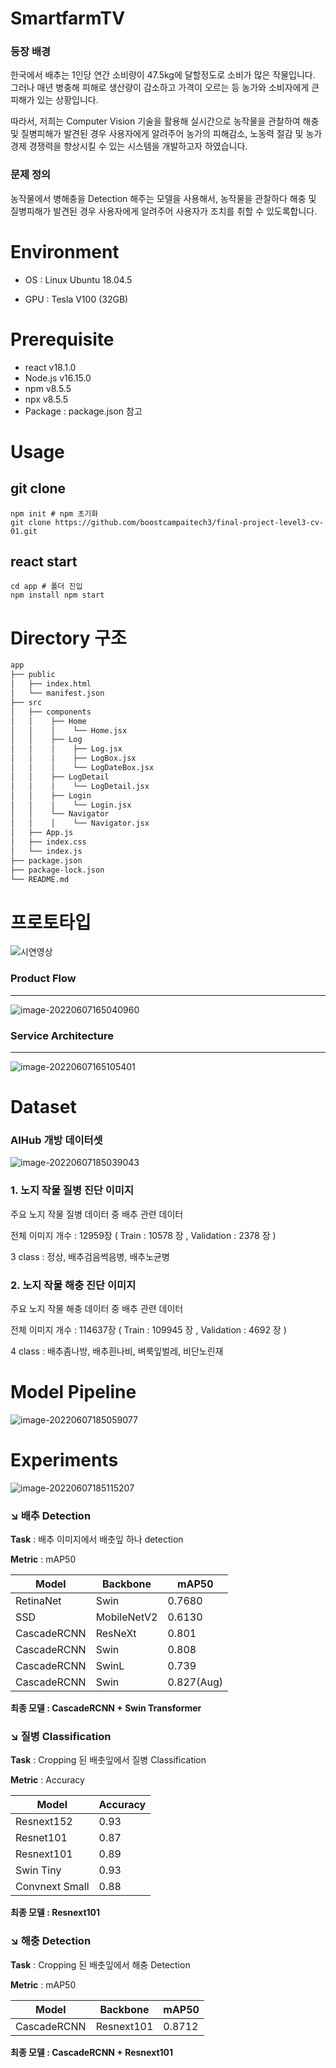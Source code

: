 # SmartfarmTV



### 등장 배경

한국에서 배추는 1인당 연간 소비량이 47.5kg에 달할정도로 소비가 많은 작물입니다. 그러나 매년 병충해 피해로 생산량이 감소하고 가격이 오르는 등 농가와 소비자에게 큰 피해가 있는 상황입니다.

따라서, 저희는 Computer Vision 기술을 활용해 실시간으로 농작물을 관찰하여 해충 및 질병피해가 발견된 경우 사용자에게 알려주어 농가의 피해감소, 노동력 절감 및 농가 경제 경쟁력을 향상시킬 수 있는 시스템을 개발하고자 하였습니다.


### 문제 정의

농작물에서 병해충을 Detection 해주는 모델을 사용해서, 농작물을 관찰하다 해충 및 질병피해가 발견된 경우 사용자에게 알려주어 사용자가 조치를 취할 수 있도록합니다.

# Environment



- OS : Linux Ubuntu 18.04.5

- GPU : Tesla V100 (32GB)

# Prerequisite

- react v18.1.0
- Node.js v16.15.0
- npm v8.5.5
- npx v8.5.5
- Package : package.json 참고

# Usage
## git clone
```
npm init # npm 초기화
git clone https://github.com/boostcampaitech3/final-project-level3-cv-01.git
```
## react start
```
cd app # 폴더 진입
npm install npm start
```



# Directory 구조



```bash
app
├── public
│   ├── index.html
│   └── manifest.json
├── src
│   ├── components
│   │    ├── Home
│   │    │    └── Home.jsx
│   │    ├── Log
│   │    │    ├── Log.jsx
│   │    │    ├── LogBox.jsx
│   │    │    └── LogDateBox.jsx
│   │    ├── LogDetail
│   │    │    └── LogDetail.jsx
│   │    ├── Login
│   │    │    └── Login.jsx
│   │    └── Navigator
│   │    │    └── Navigator.jsx
│   ├── App.js
│   ├── index.css
│   └── index.js
├── package.json
├── package-lock.json
└── README.md
```



# 프로토타입



![시연영상](https://raw.githubusercontent.com/variety82/imgForTypora/forUpload/img/%EC%8B%9C%EC%97%B0%EC%98%81%EC%83%81.gif)



### Product Flow
___


![image-20220607165040960](https://raw.githubusercontent.com/variety82/imgForTypora/forUpload/img/image-20220607165040960.png)

### Service Architecture
___

![image-20220607165105401](https://raw.githubusercontent.com/variety82/imgForTypora/forUpload/img/image-20220607165105401.png)

# Dataset


### **AIHub 개방 데이터셋**

![image-20220607185039043](https://raw.githubusercontent.com/variety82/imgForTypora/forUpload/img/image-20220607185039043.png)

### 1. 노지 작물 질병 진단 이미지

주요 노지 작물 질병 데이터 중 배추 관련 데이터

전체 이미지 개수 : 12959장 ( Train : 10578 장 , Validation : 2378 장 )

3 class : 정상, 배추검음썩음병, 배추노균병

### 2. 노지 작물 해충 진단 이미지

주요 노지 작물 해충 데이터 중 배추 관련 데이터

전체 이미지 개수 : 114637장 ( Train : 109945 장 , Validation : 4692 장 )

4 class : 배추좀나방, 배추흰나비, 벼룩잎벌레, 비단노린재

# Model Pipeline



![image-20220607185059077](https://raw.githubusercontent.com/variety82/imgForTypora/forUpload/img/image-20220607185059077.png)

# Experiments



![image-20220607185115207](https://raw.githubusercontent.com/variety82/imgForTypora/forUpload/img/image-20220607185115207.png)

### ↘️ **배추 Detection**

**Task** : 배추 이미지에서 배춧잎 하나 detection

**Metric** : mAP50

| Model       | Backbone    | mAP50      |
| ----------- | ----------- | ---------- |
| RetinaNet   | Swin        | 0.7680     |
| SSD         | MobileNetV2 | 0.6130     |
| CascadeRCNN | ResNeXt     | 0.801      |
| CascadeRCNN | Swin        | 0.808      |
| CascadeRCNN | SwinL       | 0.739      |
| CascadeRCNN | Swin        | 0.827(Aug) |

**최종 모델 : CascadeRCNN + Swin Transformer**

### ↘️ **질병 Classification**

**Task** : Cropping 된 배춧잎에서 질병 Classification

**Metric** : Accuracy

| Model          | Accuracy |
| -------------- | -------- |
| Resnext152     | 0.93     |
| Resnet101      | 0.87     |
| Resnext101     | 0.89     |
| Swin Tiny      | 0.93     |
| Convnext Small | 0.88     |

**최종 모델 : Resnext101**

### ↘️ **해충 Detection**

**Task** : Cropping 된 배춧잎에서 해충 Detection

**Metric** : mAP50

| Model       | Backbone   | mAP50  |
| ----------- | ---------- | ------ |
| CascadeRCNN | Resnext101 | 0.8712 |

**최종 모델 : CascadeRCNN + Resnext101**
